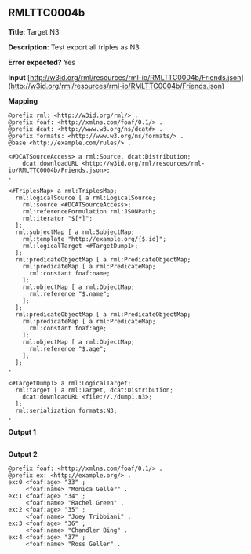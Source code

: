 ## RMLTTC0004b

**Title**: Target N3

**Description**: Test export all triples as N3

**Error expected?** Yes

**Input**
 [http://w3id.org/rml/resources/rml-io/RMLTTC0004b/Friends.json](http://w3id.org/rml/resources/rml-io/RMLTTC0004b/Friends.json)

**Mapping**
```
@prefix rml: <http://w3id.org/rml/> .
@prefix foaf: <http://xmlns.com/foaf/0.1/> .
@prefix dcat: <http://www.w3.org/ns/dcat#> .
@prefix formats: <http://www.w3.org/ns/formats/> .
@base <http://example.com/rules/> .

<#DCATSourceAccess> a rml:Source, dcat:Distribution;
    dcat:downloadURL <http://w3id.org/rml/resources/rml-io/RMLTTC0004b/Friends.json>;
.

<#TriplesMap> a rml:TriplesMap;
  rml:logicalSource [ a rml:LogicalSource;
    rml:source <#DCATSourceAccess>;
    rml:referenceFormulation rml:JSONPath;
    rml:iterator "$[*]";
  ];
  rml:subjectMap [ a rml:SubjectMap;
    rml:template "http://example.org/{$.id}";
    rml:logicalTarget <#TargetDump1>;
  ];
  rml:predicateObjectMap [ a rml:PredicateObjectMap;
    rml:predicateMap [ a rml:PredicateMap;
      rml:constant foaf:name;
    ];
    rml:objectMap [ a rml:ObjectMap;
      rml:reference "$.name";
    ];
  ];
  rml:predicateObjectMap [ a rml:PredicateObjectMap;
    rml:predicateMap [ a rml:PredicateMap;
      rml:constant foaf:age;
    ];
    rml:objectMap [ a rml:ObjectMap;
      rml:reference "$.age";
    ];
  ];
.

<#TargetDump1> a rml:LogicalTarget;
  rml:target [ a rml:Target, dcat:Distribution;
    dcat:downloadURL <file://./dump1.n3>;
  ];
  rml:serialization formats:N3;
.

```

**Output 1**
```

```

**Output 2**
```
@prefix foaf: <http://xmlns.com/foaf/0.1/> .
@prefix ex: <http://example.org/> .
ex:0 <foaf:age> "33" ;
     <foaf:name> "Monica Geller" .
ex:1 <foaf:age> "34" ;
     <foaf:name> "Rachel Green" .
ex:2 <foaf:age> "35" ;
     <foaf:name> "Joey Tribbiani" .
ex:3 <foaf:age> "36" ;
     <foaf:name> "Chandler Bing" .
ex:4 <foaf:age> "37" ;
     <foaf:name> "Ross Geller" .

```

